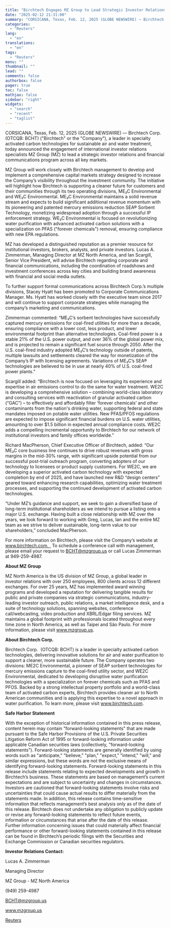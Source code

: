 ```yaml
---
title: "Birchtech Engages MZ Group to Lead Strategic Investor Relations and Shareholder Communications Program"
date: "2025-02-12 21:31:00"
summary: "CORSICANA, Texas, Feb. 12, 2025 (GLOBE NEWSWIRE) — Birchtech Corp. (OTCQB: BCHT) (\"Birchtech\" or the \"Company\"), a leader in specialty activated carbon technologies for sustainable air and water treatment, today announced the engagement of international investor relations specialists MZ Group (MZ) to lead a strategic investor relations and financial communications..."
categories:
  - "Reuters"
lang:
  - "en"
translations:
  - "en"
tags:
  - "Reuters"
menu: ""
thumbnail: ""
lead: ""
comments: false
authorbox: false
pager: true
toc: false
mathjax: false
sidebar: "right"
widgets:
  - "search"
  - "recent"
  - "taglist"
---
```


CORSICANA, Texas, Feb. 12, 2025 (GLOBE NEWSWIRE) — Birchtech Corp. (OTCQB: BCHT) ("Birchtech" or the "Company"), a leader in specialty activated carbon technologies for sustainable air and water treatment, today announced the engagement of international investor relations specialists MZ Group (MZ) to lead a strategic investor relations and financial communications program across all key markets.

MZ Group will work closely with Birchtech management to develop and implement a comprehensive capital markets strategy designed to increase the Company’s visibility throughout the investment community. The initiative will highlight how Birchtech is supporting a cleaner future for customers and their communities through its two operating divisions, ME₂C Environmental and WE₂C Environmental. ME₂C Environmental maintains a solid revenue stream and expects to build significant additional revenue momentum with its pioneering and patented mercury emissions reduction SEA® Sorbent Technology, monetizing widespread adoption through a successful IP enforcement strategy. WE₂C Environmental is focused on revolutionizing water purification with advanced activated carbon solutions with a specialization on PFAS ("forever chemicals") removal, ensuring compliance with new EPA regulations.

MZ has developed a distinguished reputation as a premier resource for institutional investors, brokers, analysts, and private investors. Lucas A. Zimmerman, Managing Director at MZ North America, and Ian Scargill, Senior Vice President, will advise Birchtech regarding corporate and financial communications, including the coordination of roadshows and investment conferences across key cities and building brand awareness with financial and social media outlets.

To further support formal communications across Birchtech Corp.’s multiple divisions, Stacey Hyatt has been promoted to Corporate Communications Manager. Ms. Hyatt has worked closely with the executive team since 2017 and will continue to support corporate strategies while managing the company’s marketing and communications.

Zimmerman commented: “ME₂C’s sorbent technologies have successfully captured mercury emissions for coal-fired utilities for more than a decade, ensuring compliance with a lower cost, less product, and lower environmental footprint than alternative technologies. Coal-fired power is a stable 21% of the U.S. power output, and over 36% of the global power mix, and is projected to remain a significant fuel source through 2050. After the U.S. coal-fired industry adopted ME₂C’s technology outside of patents, multiple lawsuits and settlements cleared the way for monetization of the Company’s IP with licensing agreements. Variations of ME₂C’s SEA® technologies are believed to be in use at nearly 40% of U.S. coal-fired power plants.”

Scargill added: “Birchtech is now focused on leveraging its experience and expertise in air emissions control to do the same for water treatment. WE2C is developing a comprehensive solution – combining world-class laboratory and consulting services with reactivation of granular activated carbon (“GAC”) – to effectively and affordably filter ‘forever chemicals’ and other contaminants from the nation's drinking water, supporting federal and state mandates imposed on potable water utilities. New PFAS/PFOS regulations are expected to impose significant financial burdens on U.S. water utilities, amounting to over $1.5 billion in expected annual compliance costs. WE2C adds a compelling incremental opportunity to Birchtech for our network of institutional investors and family offices worldwide.”

Richard MacPherson, Chief Executive Officer of Birchtech, added: “Our ME₂C core business line continues to drive robust revenues with gross margins in the mid-30% range, with significant upside potential from our successful post-trial outreach program, converting adopters of our technology to licensees or product supply customers. For WE2C, we are developing a superior activated carbon technology with expected completion by end of 2025, and have launched new R&D “design centers” geared toward enhancing research capabilities, optimizing water treatment processes, and supporting the continued development of activated carbon technologies.

“Under MZ’s guidance and support, we seek to gain a diversified base of long-term institutional shareholders as we intend to pursue a listing onto a major U.S. exchange. Having built a close relationship with MZ over the years, we look forward to working with Greg, Lucas, Ian and the entire MZ team as we strive to deliver sustainable, long-term value to our shareholders,” concluded MacPherson.

For more information on Birchtech, please visit the Company’s website at www.birchtech.com.   To schedule a conference call with management, please email your request to BCHT@mzgroup.us or call Lucas Zimmerman at 949-259-4987.

**About MZ Group**

MZ North America is the US division of MZ Group, a global leader in investor relations with over 250 employees, 800 clients across 12 different exchanges. For over 25 years, MZ has implemented award winning programs and developed a reputation for delivering tangible results for public and private companies via strategic communications, industry-leading investor outreach, public relations, a market intelligence desk, and a suite of technology solutions, spanning websites, conference call/webcasting, video production and XBRL/Edgar filing services. MZ maintains a global footprint with professionals located throughout every time zone in North America, as well as Taipei and São Paulo. For more information, please visit www.mzgroup.us.

**About Birchtech Corp.**

Birchtech Corp.  (OTCQB: BCHT) is a leader in specialty activated carbon technologies, delivering innovative solutions for air and water purification to support a cleaner, more sustainable future. The Company operates two divisions: ME2C Environmental, a pioneer of SEA® sorbent technologies for mercury emissions capture to the coal-fired utility sector, and WE2C Environmental, dedicated to developing disruptive water purification technologies with a specialization on forever chemicals such as PFAS and PFOS. Backed by a strong intellectual property portfolio and a world-class team of activated carbon experts, Birchtech provides cleaner air to North American communities and is applying this expertise to a novel approach in water purification. To learn more, please visit www.birchtech.com.

**Safe Harbor Statement**

With the exception of historical information contained in this press release, content herein may contain "forward-looking statements" that are made pursuant to the Safe Harbor Provisions of the U.S. Private Securities Litigation Reform Act of 1995 or forward-looking information under applicable Canadian securities laws (collectively, "forward-looking statements"). Forward-looking statements are generally identified by using words such as "anticipate," "believe," "plan," "expect," "intend," "will," and similar expressions, but these words are not the exclusive means of identifying forward-looking statements. Forward-looking statements in this release include statements relating to expected developments and growth in Birchtech’s business. These statements are based on management’s current expectations and are subject to uncertainty and changes in circumstances. Investors are cautioned that forward-looking statements involve risks and uncertainties that could cause actual results to differ materially from the statements made. In addition, this release contains time-sensitive information that reflects management’s best analysis only as of the date of this release. Birchtech does not undertake any obligation to publicly update or revise any forward-looking statements to reflect future events, information or circumstances that arise after the date of this release. Further information concerning issues that could materially affect financial performance or other forward-looking statements contained in this release can be found in Birchtech’s periodic filings with the Securities and Exchange Commission or Canadian securities regulators.

**Investor Relations Contact:**

Lucas A. Zimmerman

Managing Director

MZ Group - MZ North America

(949) 259-4987

BCHT@mzgroup.us

www.mzgroup.us

[Reuters](https://www.tradingview.com/news/reuters.com,2025-02-12:newsml_GNX3BtTg5:0-birchtech-engages-mz-group-to-lead-strategic-investor-relations-and-shareholder-communications-program/)
